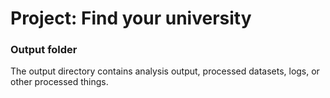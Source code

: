# Project: Find your university
### Output folder

The output directory contains analysis output, processed datasets, logs, or other processed things.

